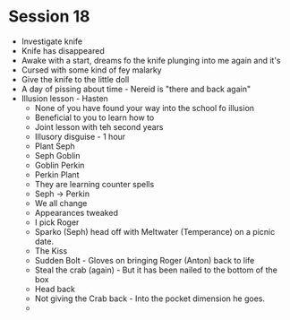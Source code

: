 # Session 18
 - Investigate knife
 - Knife has disappeared
 - Awake with a start, dreams fo the knife plunging into me again and it's 
 - Cursed with some kind of fey malarky 
 - Give the knife to the little doll
 - A day of pissing about time - Nereid is "there and back again"
 - Illusion lesson - Hasten
   - None of you have found your way into the school fo illusion
   - Beneficial to you to learn how to 
   - Joint lesson with teh second years
   - Illusory disguise - 1 hour
   - Plant Seph
   - Seph Goblin
   - Goblin Perkin
   - Perkin Plant
   - They are learning counter spells
   - Seph -> Perkin
   - We all change
   - Appearances tweaked
   - I pick Roger
   - Sparko (Seph) head off with Meltwater (Temperance) on a picnic date.
   - The Kiss
   - Sudden Bolt - Gloves on bringing Roger (Anton) back to life
   - Steal the crab (again) - But it has been nailed to the bottom of the box
   - Head back
   - Not giving the Crab back - Into the pocket dimension he goes.
   - 